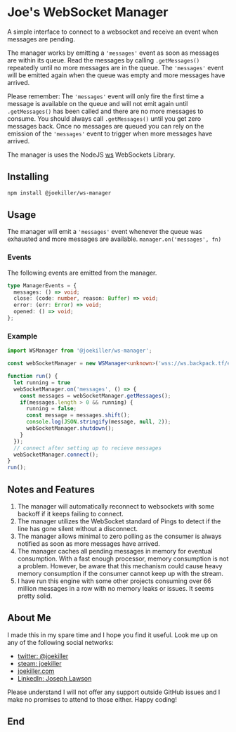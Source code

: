 # Joe's WebSocket Manager
A simple interface to connect to a websocket and receive an event
when messages are pending.

The manager works by emitting a `'messages'` event as soon as messages are
within its queue. Read the messages by calling `.getMessages()` repeatedly
until no more messages are in the queue. The `'messages'` event will be
emitted again when the queue was empty and more messages have arrived.

Please remember: The `'messages'` event will only fire the first time a message
is available on the queue and will not emit again until `.getMessages()` has
been called and there are no more messages to consume. You should always call
`.getMessages()` until you get zero messages back. Once no messages are queued
you can rely on the emission of the `'messages'` event to trigger when more 
messages have arrived.

The manager is uses the NodeJS [ws] WebSockets Library.

## Installing
```bash
npm install @joekiller/ws-manager
```

## Usage
The manager will emit a `'messages'` event whenever the queue was exhausted 
and more messages are available. `manager.on('messages', fn)`

### Events
The following events are emitted from the manager.
```typescript
type ManagerEvents = {
  messages: () => void;
  close: (code: number, reason: Buffer) => void;
  error: (err: Error) => void;
  opened: () => void;
};
```

### Example
```typescript
import WSManager from '@joekiller/ws-manager';

const webSocketManager = new WSManager<unknown>('wss://ws.backpack.tf/events');

function run() {
  let running = true
  webSocketManager.on('messages', () => {
    const messages = webSocketManager.getMessages();
    if(messages.length > 0 && running) {
      running = false;
      const message = messages.shift();
      console.log(JSON.stringify(message, null, 2));
      webSocketManager.shutdown();
    }
  });
  // connect after setting up to recieve messages
  webSocketManager.connect();
}
run();

```

## Notes and Features
1. The manager will automatically reconnect to websockets with some backoff if it
keeps failing to connect.
2. The manager utilizes the WebSocket standard of Pings to detect if the line
has gone silent without a disconnect.
3. The manager allows minimal to zero polling as the consumer is always
notified as soon as more messages have arrived.
4. The manager caches all pending messages in memory for eventual consumption.
With a fast enough processor, memory consumption is not a problem. However, be
aware that this mechanism could cause heavy memory consumption if the consumer
cannot keep up with the stream.
5. I have run this engine with some other projects consuming over 66 million
messages in a row with no memory leaks or issues. It seems pretty solid.

## About Me
I made this in my spare time and I hope you find it useful. Look me up on
any of the following social networks:

  * [twitter: @joekiller]
  * [steam: joekiller]
  * [joekiller.com]
  * [LinkedIn: Joseph Lawson]

Please understand I will not offer any support outside GitHub issues and I
make no promises to attend to those either. Happy coding!

## End

[twitter: @joekiller]: https://twitter.com/joekiller
[steam: joekiller]: https://steamcommunity.com/id/joekiller/
[joekiller.com]: https://joekiller.com
[LinkedIn: Joseph Lawson]: https://www.linkedin.com/in/joseph-lawson
[ws]: https://github.com/websockets/ws
